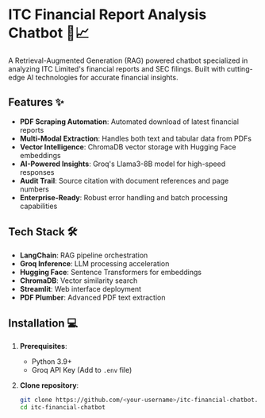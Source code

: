 # ITC Financial Report Analysis Chatbot 🤖📈

A Retrieval-Augmented Generation (RAG) powered chatbot specialized in analyzing ITC Limited's financial reports and SEC filings. Built with cutting-edge AI technologies for accurate financial insights.

## Features ✨

- **PDF Scraping Automation**: Automated download of latest financial reports
- **Multi-Modal Extraction**: Handles both text and tabular data from PDFs
- **Vector Intelligence**: ChromaDB vector storage with Hugging Face embeddings
- **AI-Powered Insights**: Groq's Llama3-8B model for high-speed responses
- **Audit Trail**: Source citation with document references and page numbers
- **Enterprise-Ready**: Robust error handling and batch processing capabilities

## Tech Stack 🛠️

- **LangChain**: RAG pipeline orchestration
- **Groq Inference**: LLM processing acceleration
- **Hugging Face**: Sentence Transformers for embeddings
- **ChromaDB**: Vector similarity search
- **Streamlit**: Web interface deployment
- **PDF Plumber**: Advanced PDF text extraction

## Installation 💻

1. **Prerequisites**:
   - Python 3.9+
   - Groq API Key (Add to `.env` file)

2. **Clone repository**:
   ```bash
   git clone https://github.com/<your-username>/itc-financial-chatbot.git
   cd itc-financial-chatbot
